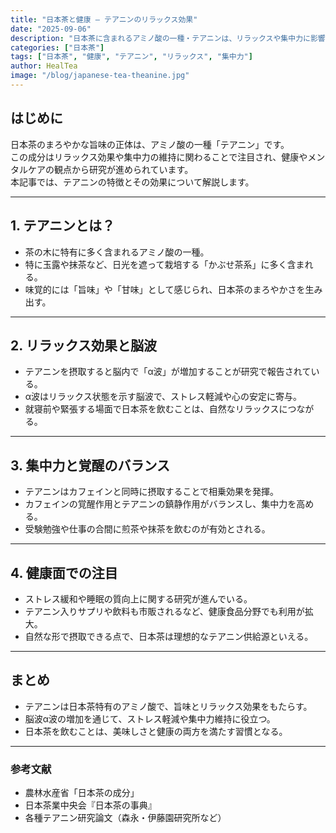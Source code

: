 ```yaml
---
title: "日本茶と健康 ― テアニンのリラックス効果"
date: "2025-09-06"
description: "日本茶に含まれるアミノ酸の一種・テアニンは、リラックスや集中力に影響を与える成分として注目されています。その働きと効果を解説します。"
categories: ["日本茶"]
tags: ["日本茶", "健康", "テアニン", "リラックス", "集中力"]
author: HealTea
image: "/blog/japanese-tea-theanine.jpg"
---
```


## はじめに
日本茶のまろやかな旨味の正体は、アミノ酸の一種「テアニン」です。  
この成分はリラックス効果や集中力の維持に関わることで注目され、健康やメンタルケアの観点から研究が進められています。  
本記事では、テアニンの特徴とその効果について解説します。

---

## 1. テアニンとは？
- 茶の木に特有に多く含まれるアミノ酸の一種。  
- 特に玉露や抹茶など、日光を遮って栽培する「かぶせ茶系」に多く含まれる。  
- 味覚的には「旨味」や「甘味」として感じられ、日本茶のまろやかさを生み出す。  

---

## 2. リラックス効果と脳波
- テアニンを摂取すると脳内で「α波」が増加することが研究で報告されている。  
- α波はリラックス状態を示す脳波で、ストレス軽減や心の安定に寄与。  
- 就寝前や緊張する場面で日本茶を飲むことは、自然なリラックスにつながる。  

---

## 3. 集中力と覚醒のバランス
- テアニンはカフェインと同時に摂取することで相乗効果を発揮。  
- カフェインの覚醒作用とテアニンの鎮静作用がバランスし、集中力を高める。  
- 受験勉強や仕事の合間に煎茶や抹茶を飲むのが有効とされる。  

---

## 4. 健康面での注目
- ストレス緩和や睡眠の質向上に関する研究が進んでいる。  
- テアニン入りサプリや飲料も市販されるなど、健康食品分野でも利用が拡大。  
- 自然な形で摂取できる点で、日本茶は理想的なテアニン供給源といえる。  

---

## まとめ
- テアニンは日本茶特有のアミノ酸で、旨味とリラックス効果をもたらす。  
- 脳波α波の増加を通じて、ストレス軽減や集中力維持に役立つ。  
- 日本茶を飲むことは、美味しさと健康の両方を満たす習慣となる。  

---

### 参考文献
- 農林水産省「日本茶の成分」  
- 日本茶業中央会『日本茶の事典』  
- 各種テアニン研究論文（森永・伊藤園研究所など）  

